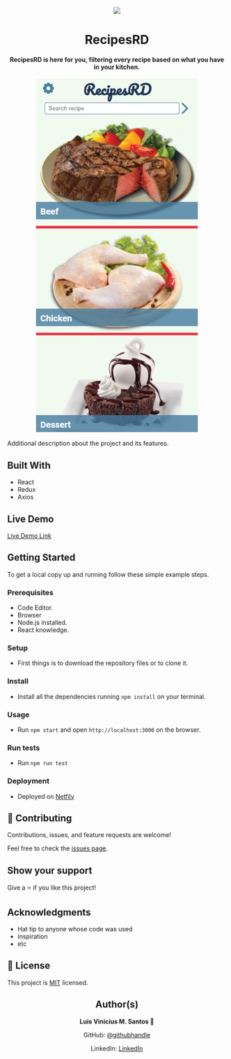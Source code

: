 <p align="center">
  <img src="https://img.shields.io/badge/Microverse-blueviolet">
</p>
  
<h1 align="center">
  RecipesRD
</h1>

<h4 align="center">
  RecipesRD is here for you, filtering every recipe based on what you have in your kitchen. 
</h4>

<p align="center">
  <img src="./ss_app.png">
</p>
  
Additional description about the project and its features.

## Built With

- React
- Redux
- Axios

## Live Demo

[Live Demo Link](https://recipesrd.netlify.app)


## Getting Started

To get a local copy up and running follow these simple example steps.

### Prerequisites

- Code Editor.
- Browser
- Node.js installed.
- React knowledge.

### Setup

- First things is to download the repository files or to clone it.

### Install

- Install all the dependencies running `npm install` on your terminal.

### Usage

- Run `npm start` and open `http://localhost:3000` on the browser.

### Run tests

- Run `npm run test`

### Deployment

- Deployed on [Netfily](https://www.netlify.com)


## 🤝 Contributing

Contributions, issues, and feature requests are welcome!

Feel free to check the [issues page](https://github.com/luisvinicius09/recipesRD/issues).

## Show your support

Give a ⭐️ if you like this project!

## Acknowledgments

- Hat tip to anyone whose code was used
- Inspiration
- etc

## 📝 License

This project is [MIT](lic.url) licensed.

<h2 align="center">
  Author(s)  
</h2>

<p align="center">
  <strong>Luis Vinicius M. Santos 👤</strong>  
</p>

<p align="center">
  GitHub: <a href="https://github.com/luisvinicius09">@githubhandle</a>
</p>
<p align="center">
  LinkedIn: <a href="https://www.linkedin.com/in/luis-vinicius/">LinkedIn</a>
</p>
